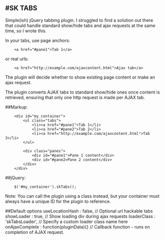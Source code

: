 #SK TABS
--------------------------------------------------

Simple(ish) jQuery tabbing plugin. I struggled to find a solution out there that could handle standard show/hide tabs and ajax requests at the same time, so I wrote this.

In your tabs, use page anchors:

		<a href="#pane1">Tab 1</a> 
		
or real urls: 

		<a href="http://example.com/ajaxcontent.html">Ajax tab</a> 

The plugin will decide whether to show existing page content or make an ajax request.

The plugin converts AJAX tabs to standard show/hide ones once content is retrieved, ensuring that only one http request is made per AJAX tab.

##Markup:

		<div id="my_container">
			<ul class="tabs">
				<li><a href="#pane1">Tab 1</li>
				<li><a href="#pane2">Tab 2</li>
				<li><a href="http://example.com/ajaxcontent.html">Tab 3</li>
			</ul>
	
			<div class="panes">
				<div id="#pane1">Pane 1 content</div>
				<div id="#pane2>Pane 2 content</div>
			</div>
		</div>

##jQuery:

		$('#my_container').skTabs();

Note: You can call the plugin using a class instead, but your container must always have a unique ID for the plugin to reference.

##Default options
		useLocationHash : false,                // Optional url hackable tabs 
		showLoader : true,                      // Show loading div during ajax requests
		loaderClass : 'skTabsLoader',           // Specify a custom loader class name here
		onAjaxComplete : function(pluginData){} // Callback function - runs on completion of AJAX request.


